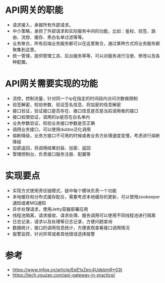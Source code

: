 # API网关的职能

- 请求接入，承接所有外部请求。
- 中介策略，承担了外部请求和实际服务中间的功能，比如：鉴权、验签、路由、流控、缓存、黑白名单过滤等等。
- 业务聚合，所有后端业务服务都可以在这里聚合，通过某种方式将业务服务都聚集到这里。
- 统一管理，提供管理工具、后台服务等等，可以对服务进行注册、修改以及各种配置。

# API网关需要实现的功能

- 流控，控制流量，针对同一个ip在指定的时间段内访问次数做限制
- 验签解密，校验参数、验证签名信息、将加密的信息解密
- 接口验证，验证接口是否存在、接口信息是否是当前调用者的接口
- 接口权限验证，调用的ip是否在白名单内
- 业务参数验证，校验业务接口参数是否正确
- 调用业务接口，可以使用dubbo泛化调用
- 熔断降级，业务方接口不可用的时候或者业务方处理速度变慢，考虑进行熔断降级
- 加密返回，将调用结果封装、加密、返回
- 管理控制台，负责接口服务注册、配置等

# 实现要点

- 实现方式使用责任链模式，链中每个模块负责一个功能
- 本地缓存和分布式缓存配合，需要考虑本地缓存的更新，可以使用zookeeper通知或者MQ通知
- 异步处理请求，使用Jetty容器部署应用
- 线程池隔离，请求接收、请求处理、服务调用可以使用不同线程池进行隔离
- 日志记录，请求以及处理等日志记录，方便问题查询
- 数据统计，接口的调用信息统计，方便直观查看接口调用情况
- 报警监控，针对异常或者其他错误选择报警

# 参考

- https://www.infoq.cn/article/EeE1xZeic4UdpbmR*03t
- https://tech.youzan.com/api-gateway-in-practice/